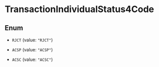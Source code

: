 
# TransactionIndividualStatus4Code

## Enum


* `RJCT` (value: `"RJCT"`)

* `ACSP` (value: `"ACSP"`)

* `ACSC` (value: `"ACSC"`)



